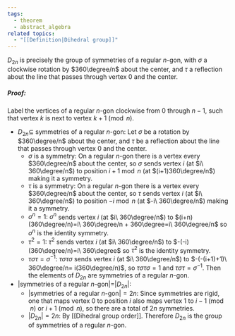 ```yaml
---
tags:
  - theorem
  - abstract_algebra
related topics:
  - "[[Definition|Dihedral group]]"
---
```

$D_{2n}$ is precisely the group of symmetries of a regular $n$-gon, with $\sigma$ a clockwise rotation by $360\degree/n$ about the center, and $\tau$ a reflection about the line that passes through vertex $0$ and the center.
##### Proof:
Label the vertices of a regular $n$-gon clockwise from $0$ through $n-1$, such that vertex $k$ is next to vertex $k+1\ (\operatorname{mod}\ n)$.
- $D_{2n}\subseteq$ symmetries of a regular $n$-gon:
	Let $\sigma$ be a rotation by $360\degree/n$ about the center, and $\tau$ be a reflection about the line that passes through vertex $0$ and the center.
	- $\sigma$ is a symmetry:
		On a regular $n$-gon there is a vertex every $360\degree/n$ about the center, so $\sigma$ sends vertex $i$ (at $i\ 360\degree/n$) to position $i+1\ \operatorname{mod}\ n$ (at $(i+1)360\degree/n$) making it a symmetry. 
	- $\tau$ is a symmetry:
		On a regular $n$-gon there is a vertex every $360\degree/n$ about the center, so $\tau$ sends vertex $i$ (at $i\ 360\degree/n$) to position $-i\ \operatorname{mod}\ n$ (at $-i\ 360\degree/n$) making it a symmetry.
	- $\sigma^n=1$:
		$\sigma^n$ sends vertex $i$ (at $i\ 360\degree/n$) to
		$(i+n)(360\degree/n)=i\ 360\degree/n + 360\degree=i\ 360\degree/n$ so $\sigma^n$ is the identity symmetry.
	- $\tau^2=1$:
		$\tau^2$ sends vertex $i$ (at $i\ 360\degree/n$) to
		$-(-i)(360\degree/n)=i\ 360\degree$ so $\tau^2$ is the identity symmetry.
	- $\tau\sigma\tau=\sigma^{-1}$:
		$\tau\sigma\tau\sigma$ sends vertex $i$ (at $i\ 360\degree/n$) to $-(-(i+1)+1)\ 360\degree/n= i(360\degree/n)$, so $\tau\sigma\tau\sigma=1$ and $\tau\sigma\tau=\sigma^{-1}$.
	Then the elements of $D_{2n}$ are symmetries of a regular $n$-gon.
- $|$symmetries of a regular $n$-gon$|=|D_{2n}|$:
	- $|$symmetries of a regular $n$-gon$| = 2n$:
		Since symmetries are rigid, one that maps vertex $0$ to position $i$ also maps vertex $1$ to $i-1\ (\operatorname{mod}\ n)$ or $i+1\ (\operatorname{mod}\ n)$, so there are a total of $2n$ symmetries.
	- $|D_{2n}|=2n$:
		By [[Dihedral group order]].
Therefore $D_{2n}$ is the group of symmetries of a regular $n$-gon.
